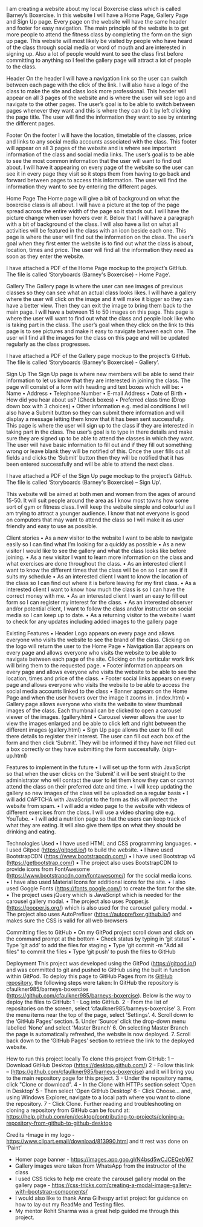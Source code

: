 I am creating a website about my local Boxercise class which is called Barney’s Boxercise. In this website I will have a Home Page, Gallery Page and Sign Up page.  Every page on the website will have the same header and footer for easy navigation. The main principle of the website is to get more people to attend the fitness class by completing the form on the sign up page.
This website will most likely be visited by people who have heard of the class through social media or word of mouth and are interested in signing up. Also a lot of people would want to see the class first before committing to anything so I feel the gallery page will attract a lot of people to the class.

Header
On the header I will have a navigation link so the user can switch between each page with the click of the link. I will also have a logo of the class to make the site and class look more professional.
This header will appear on all 3 pages of the website and is where the user will see logo and navigate to the other pages. The user’s goal is to be able to switch between pages whenever they want and this is where they can do it by left clicking the page title. The user will find the information they want to see by entering the different pages.

Footer
On the footer I will have the location, timetable of the classes, price and links to any social media accounts associated with the class.
This footer will appear on all 3 pages of the website and is where see important information of the class and social media links. The user’s goal is to be able to see the most common information that the user will want to find out about. I will have it appearing on every page of the website so the user can see it in every page they visit so it stops them from having to go back and forward between pages to access this information. The user will find the information they want to see by entering the different pages.

Home Page
The Home page will give a bit of background on what the boxercise class is all about.  I will have a picture at the top of the page spread across the entire width of the page so it stands out. I will have the picture change when user hovers over it. Below that I will have a paragraph with a bit of background of the class. I will also have a list on what all activities will be featured in the class with an icon beside each one. 
This page is where the user will find out the information on the class. The user’s goal when they first enter the website is to find out what the class is about, location, times and price. The user will find all the information they need as soon as they enter the website.

I have attached a PDF of the Home Page mockup to the project’s GitHub. The file is called ‘Storyboards (Barney's Boxercise) - Home Page’.

Gallery
The Gallery page is where the user can see images of previous classes so they can see what an actual class looks likes. I will have a gallery where the user will click on the image and it will make it bigger so they can have a better view. Then they can exit the image to bring them back to the main page. I will have a between 15 to 50 images on this page.
This page is where the user will want to find out what the class and people look like who is taking part in the class. The user’s goal when they click on the link to this page is to see pictures and make it easy to navigate between each one. The user will find all the images for the class on this page and will be updated regularly as the class progresses.

I have attached a PDF of the Gallery page mockup to the project’s GitHub. The file is called ‘Storyboards (Barney's Boxercise) - Gallery’.

Sign Up
The Sign Up page is where new members will be able to send their information to let us know that they are interested in joining the class. The page will consist of a form with heading and text boxes which will be:
•	Name
•	Address
•	Telephone Number
•	E-mail Address
•	Date of Birth
•	How did you hear about us? (Check boxes)
•	Preferred class time (Drop down box with 3 choices)
•	Other information e.g. medial conditions
I will also have a Submit button so they can submit there information and will display a message letting them know that it has been sent successfully.
This page is where the user will sign up to the class if they are interested in taking part in the class. The user’s goal is to type in there details and make sure they are signed up to be able to attend the classes in which they want. The user will have basic information to fill out and if they fill out something wrong or leave blank they will be notified of this. Once the user fills out all fields and clicks the ‘Submit’ button then they will be notified that it has been entered successfully and will be able to attend the next class.

I have attached a PDF of the Sign Up page mockup to the project’s GitHub. The file is called ‘Storyboards (Barney's Boxercise) – Sign Up’.

This website will be aimed at both men and women from the ages of around 15-50. It will suit people around the area as I know most towns how some sort of gym or fitness class. I will keep the website simple and colourful as I am trying to attract a younger audience. I know that not everyone is good on computers that may want to attend the class so I will make it as user friendly and easy to use as possible.

Client stories
•	As a new visitor to the website I want to be able to navigate easily so I can find what I’m looking for a quickly as possible
•	As a new visitor I would like to see the gallery and what the class looks like before joining.
•	As a new visitor I want to learn more information on the class and what exercises are done throughout the class.
•	As an interested client I want to know the different times that the class will be on so I can see if it suits my schedule
•	As an interested client I want to know the location of the class so I can find out where it is before leaving for my first class.
•	As a interested client I want to know how much the class is so I can have the correct money with me.
•	As an interested client I want an easy to fill out form so I can register my interest for the class.
•	As an interested observer and/or potential client, I want to follow the class and/or instructor on social media so I can keep up to date.
•	As a returning visitor to the website I want to check for any updates including added images to the gallery page

Existing Features
•	Header Logo appears on every page and allows everyone who visits the website to see the brand of the class. Clicking on the logo will return the user to the Home Page
•	Navigation Bar appears on every page and allows everyone who visits the website to be able to navigate between each page of the site. Clicking on the particular work link will bring them to the requested page.
•	Footer information appears on every page and allows everyone who visits the website to be able to see the location, times and price of the class.
•	Footer social links appears on every page and allows everyone who visits the website to be able to access the social media accounts linked to the class
•	Banner appears on the Home Page and when the user hovers over the image it zooms in. (index.html)
•	Gallery page allows everyone who visits the website to view thumbnail images of the class. Each thumbnail can be clicked to open a carousel viewer of the images. (gallery.html
•	Carousel viewer allows the user to view the images enlarged and be able to click left and right between the different images (gallery.html)
•	Sign Up page allows the user to fill out there details to register their interest. The user can fill out each box of the form and then click ‘Submit’. They will be informed if they have not filled out a box correctly or they have submitting the form successfully. (sign-up.html)

Features to implement in the future
•	I will set up the form with JavaScript so that when the user clicks on the ‘Submit’ it will be sent straight to the administrator who will contact the user to let them know they can or cannot attend the class on their preferred date and time.
•	I will keep updating the gallery so new images of the class will be uploaded on a regular basis
•	I will add CAPTCHA with JavaScript to the form as this will protect the website from spam.
•	I will add a video page to the website with videos of different exercises from the class. I will use a video sharing site e.g. YouTube.
•	I will add a nutrition page so that the users can keep track of what they are eating. It will also give them tips on what they should be drinking and eating.

Technologies Used
•	I have used HTML and CSS programming languages.
•	I used Gitpod (https://gitpod.io/) to build the website.
•	I have used BootstrapCDN (https://www.bootstrapcdn.com/)
•	I have used Bootstrap v4 (https://getbootstrap.com/) 
•	The project also uses BootstrapCDN to provide icons from FontAwesome (https://www.bootstrapcdn.com/fontawesome/) for the social media icons.
•	I have also used Material Icons for additional icons for the site.
•	I also used Goggle Fonts (https://fonts.google.com/) to create the font for the site.
•	The project uses jQuery which is JavaScript which is needed for the carousel gallery modal.
•	The project also uses Popper.js (https://popper.js.org/) which is also used for the carousel gallery modal.
•	The project also uses AutoPrefixer (https://autoprefixer.github.io/) and makes sure the CSS is valid for all web browsers

Committing files to GitHub
•	On my GitPod project scroll down and click on the command prompt at the bottom
•	Check status by typing in ‘git status’
•	Type ‘git add’ to add the files for staging
•	Type ‘git commit -m "Add all files" to commit the files
•	Type ‘git push’ to push the files to GitHub

Deployment
This project was developed using the GitPod (https://gitpod.io/) and was committed to git and pushed to GitHub using the built in function within GitPod.
To deploy this page to GitHub Pages from its [GitHub repository](https://github.com/AJGreaves/portrait-artist), the following steps were taken: 
In GitHub the repository is cfaulkner985/barneys-boxercise (https://github.com/cfaulkner985/barneys-boxercise). Below is the way to deploy the files to GitHub:
1 - Log into GitHub. 
2 - From the list of repositories on the screen, select ‘cfaulkner985/barneys-boxercise’
3. From the menu items near the top of the page, select ‘Settings’.
4. Scroll down to the ‘GitHub Pages’ section.
5. Under ‘Source’ click the drop-down menu labelled ‘None’ and select ‘Master Branch’
6. On selecting Master Branch the page is automatically refreshed, the website is now deployed. 
7. Scroll back down to the ‘GitHub Pages’ section to retrieve the link to the deployed website.

How to run this project locally
To clone this project from GitHub:
1 – Download GitHub Desktop (https://desktop.github.com/)
2 - Follow this link – (https://github.com/cfaulkner985/barneys-boxercise) and it will bring you to the main repository page for this project.
3 - Under the repository name, click "Clone or download".
4 - In the Clone with HTTPs section select ‘Open in Desktop’ 
5 - Then select ‘Open GitHub Desktop’
6 - Click Choose... and, using Windows Explorer, navigate to a local path where you want to clone the repository.
7 - Click Clone.
Further reading and troubleshooting on cloning a repository from GitHub can be found at: https://help.github.com/en/desktop/contributing-to-projects/cloning-a-repository-from-github-to-github-desktop

Credits
 -Image in my logo - https://www.clipart.email/download/813990.html and tt rest was done on ‘Paint’
- Homer page banner - https://images.app.goo.gl/N4bsd5wCJCEQeb167
- Gallery images were taken from WhatsApp from the instructor of the class
- I used CSS ticks to help me create the carousel gallery modal on the gallery page - https://css-tricks.com/creating-a-modal-image-gallery-with-bootstrap-components/
- I would also like to thank Anna Gilhespy artist project for guidance on how to lay out my ReadMe and Testing files.
- My mentor Rohit Sharma was a great help guided me through this project.

